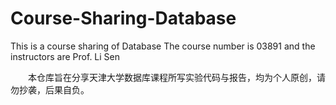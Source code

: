 # Course-Sharing-Database
This is a course sharing of Database The course number is 03891 and the instructors are Prof. Li Sen

&emsp;&emsp;本仓库旨在分享天津大学数据库课程所写实验代码与报告，均为个人原创，请勿抄袭，后果自负。


